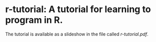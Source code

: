 # r-tutorial: A tutorial for learning to program in R.

The tutorial is available as a slideshow in the file called *r-tutorial.pdf*.
